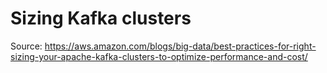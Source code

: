 # Sizing Kafka clusters

Source: <https://aws.amazon.com/blogs/big-data/best-practices-for-right-sizing-your-apache-kafka-clusters-to-optimize-performance-and-cost/>

